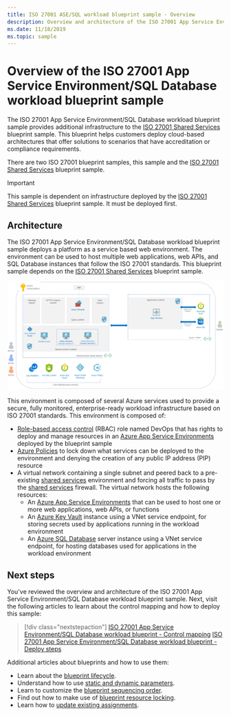 ```yaml
---
title: ISO 27001 ASE/SQL workload blueprint sample - Overview
description: Overview and architecture of the ISO 27001 App Service Environment/SQL Database workload blueprint sample.
ms.date: 11/18/2019
ms.topic: sample
---
```

# Overview of the ISO 27001 App Service Environment/SQL Database workload blueprint sample

The ISO 27001 App Service Environment/SQL Database workload blueprint sample provides additional
infrastructure to the [ISO 27001 Shared Services](../iso27001-shared/index.md) blueprint sample.
This blueprint helps customers deploy cloud-based architectures that offer solutions to scenarios
that have accreditation or compliance requirements.

There are two ISO 27001 blueprint samples, this sample and the [ISO 27001 Shared
Services](../iso27001-shared/index.md) blueprint sample.

> [!IMPORTANT]
> This sample is dependent on infrastructure deployed by the [ISO 27001 Shared Services](../iso27001-shared/index.md)
> blueprint sample. It must be deployed first.

## Architecture

The ISO 27001 App Service Environment/SQL Database workload blueprint sample deploys a platform as
a service based web environment. The environment can be used to host multiple web applications, web
APIs, and SQL Database instances that follow the ISO 27001 standards. This blueprint sample depends
on the [ISO 27001 Shared Services](../iso27001-shared/index.md) blueprint sample.

![ISO 27001 ASE/SQL workload blueprint sample design](../../media/sample-iso27001-ase-sql-workload/iso27001-ase-sql-workload-blueprint-sample-design.png)

This environment is composed of several Azure services used to provide a secure, fully monitored,
enterprise-ready workload infrastructure based on ISO 27001 standards. This environment is
composed of:

- [Role-based access control](../../../../role-based-access-control/overview.md) (RBAC) role named
  DevOps that has rights to deploy and manage resources in an [Azure App Service Environments](../../../../app-service/environment/intro.md)
  deployed by the blueprint sample
- [Azure Policies](../../../policy/overview.md) to lock down what services can be deployed to the
  environment and denying the creation of any public IP address (PIP) resource
- A virtual network containing a single subnet and peered back to a pre-existing [shared services](../iso27001-shared/index.md)
  environment and forcing all traffic to pass by the [shared services](../iso27001-shared/index.md)
  firewall. The virtual network hosts the following resources:
  - An [Azure App Service Environments](../../../../app-service/environment/intro.md) that can be
    used to host one or more web applications, web APIs, or functions
  - An [Azure Key Vault](../../../../key-vault/key-vault-overview.md) instance using a VNet service
    endpoint, for storing secrets used by applications running in the workload environment
  - An [Azure SQL Database](../../../../sql-database/sql-database-technical-overview.md) server
    instance using a VNet service endpoint, for hosting databases used for applications in the
    workload environment

## Next steps

You've reviewed the overview and architecture of the ISO 27001 App Service Environment/SQL Database
workload blueprint sample. Next, visit the following articles to learn about the control mapping
and how to deploy this sample:

> [!div class="nextstepaction"]
> [ISO 27001 App Service Environment/SQL Database workload blueprint - Control mapping](./control-mapping.md)
> [ISO 27001 App Service Environment/SQL Database workload blueprint - Deploy steps](./deploy.md)

Additional articles about blueprints and how to use them:

- Learn about the [blueprint lifecycle](../../concepts/lifecycle.md).
- Understand how to use [static and dynamic parameters](../../concepts/parameters.md).
- Learn to customize the [blueprint sequencing order](../../concepts/sequencing-order.md).
- Find out how to make use of [blueprint resource locking](../../concepts/resource-locking.md).
- Learn how to [update existing assignments](../../how-to/update-existing-assignments.md).